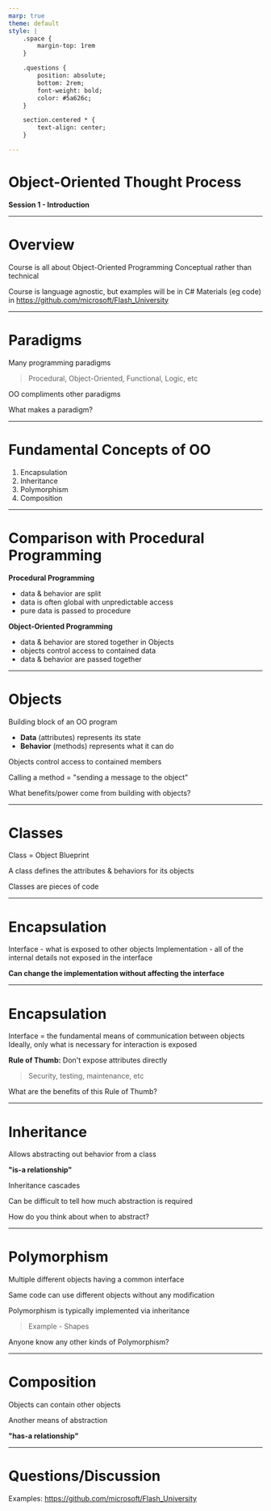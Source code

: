 ```yaml
---
marp: true
theme: default
style: |
    .space {
        margin-top: 1rem
    }

    .questions {
        position: absolute;
        bottom: 2rem;
        font-weight: bold;
        color: #5a626c;
    }

    section.centered * {
        text-align: center;
    }

---
```


<!-- _class: invert -->
<!-- _footer: '**Covers Chapter 1: "Introduction"**' -->

# Object-Oriented Thought Process
**Session 1 - Introduction**

<!-- notes
-->

---


# Overview

Course is all about Object-Oriented Programming
Conceptual rather than technical

<div class="space" />

Course is language agnostic, but examples will be in C#
Materials (eg code) in https://github.com/microsoft/Flash_University


<!-- notes
    questions/discussion welcome throughout
    focus on conceptual things & design rather than implementation
    but questions on how it works in C# - ask!
-->

---


# Paradigms

Many programming paradigms
> Procedural, Object-Oriented, Functional, Logic, etc

<div class="space" />
OO compliments other paradigms

<p class="questions">What makes a paradigm?</p>

<!-- notes
    answer: paradigm is a way of thinking/modeling
    
    language != paradigm
    most languages have aspects of multiple paradigms
        (C# has delegates, LINQ)
-->


---


# Fundamental Concepts of OO

1. Encapsulation
2. Inheritance
3. Polymorphism
4. Composition

<!-- notes
-->


---


# Comparison with Procedural Programming

**Procedural Programming**
 - data & behavior are split
 - data is often global with unpredictable access
 - pure data is passed to procedure

<div class="space" />

**Object-Oriented Programming**
 - data & behavior are stored together in Objects
 - objects control access to contained data
 - data & behavior are passed together

<!-- notes
-->


---


# Objects

Building block of an OO program
 - **Data** (attributes) represents its state
 - **Behavior** (methods) represents what it can do

<div class="space" />

Objects control access to contained members

Calling a method = "sending a message to the object"

<p class="questions">What benefits/power come from building with objects?</p>

<!-- notes
    objects can be any size

    answer:
        encapsulation, composition (everthing an object?), abstraction, modularity
-->


---


# Classes

Class = Object Blueprint

A class defines the attributes & behaviors for its objects

Classes are pieces of code

<!-- notes
-->


---


# Encapsulation

Interface - what is exposed to other objects
Implementation - all of the internal details not exposed in the interface

**Can change the implementation without affecting the interface**

<!-- notes
    can see this on a micro & macro level
    (object interfaces, library APIs, web APIs, etc)
-->


---


# Encapsulation

Interface = the fundamental means of communication between objects
Ideally, only what is necessary for interaction is exposed

<div class="space" />

**Rule of Thumb:** Don't expose attributes directly
> Security, testing, maintenance, etc

<p class="questions">What are the benefits of this Rule of Thumb?</p>

<!-- notes
    answer:
    attributes are part of the implementation (they are the state)
    exposing attributes ties the interface to the implementation
-->


---


# Inheritance

Allows abstracting out behavior from a class

**"is-a relationship"**

<div class="space" />

Inheritance cascades

Can be difficult to tell how much abstraction is required

<p class="questions">How do you think about when to abstract?</p>

<!-- notes
-->


---


# Polymorphism

Multiple different objects having a common interface

Same code can use different objects without any modification

<div class="space" />

Polymorphism is typically implemented via inheritance

> Example - Shapes

<p class="questions">Anyone know any other kinds of Polymorphism?</p>

<!-- notes
    different objects have different implementations

    2 components
     - use subclass as superclass
     - and invoke method which invoke's the subclass's method
        ("abstract" or "virtual")

    inheritance = "subtype polymorphism"

    answer: ad-hoc, parametric, row
-->


---


# Composition

Objects can contain other objects

Another means of abstraction

**"has-a relationship"**

<p class="questions"></p>

<!-- notes
-->


---


<!-- _class: centered invert -->

# Questions/Discussion
Examples: https://github.com/microsoft/Flash_University


<!-- notes
    These concepts are not easy to separate from each other
    They also provide multiple ways of doing things
-->

